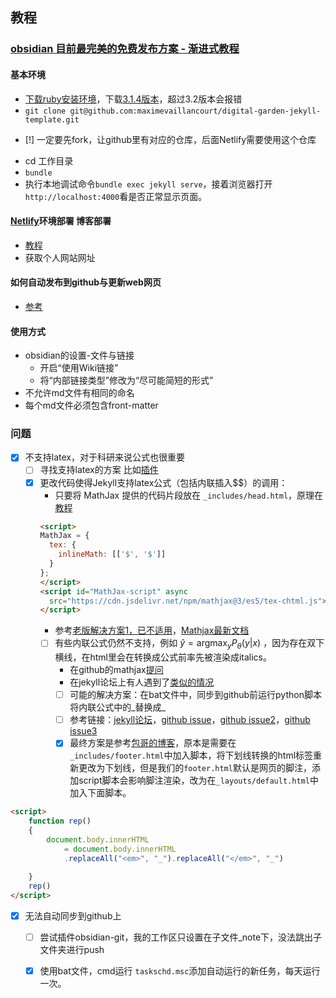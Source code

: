 ---
---

## 教程

### [ obsidian 目前最完美的免费发布方案 - 渐进式教程](https://www.nuomiphp.com/t/62d3d539b77c2c2aec6b748c.html)
####  基本环境
+ [下载ruby安装环境](https://blog.csdn.net/qq_62052372/article/details/129818531?ops_request_misc=%257B%2522request%255Fid%2522%253A%2522168821982816800185898214%2522%252C%2522scm%2522%253A%252220140713.130102334.pc%255Fall.%2522%257D&request_id=168821982816800185898214&biz_id=0&utm_medium=distribute.pc_search_result.none-task-blog-2~all~first_rank_ecpm_v1~times_rank-2-129818531-null-null.142^v88^koosearch_v1,239^v2^insert_chatgpt&utm_term=%20ruby%20%E8%AF%AD%E8%A8%80%E7%8E%AF%E5%A2%83%E5%AE%89%E8%A3%85&spm=1018.2226.3001.4187)，下载[3.1.4版本](https://objects.githubusercontent.com/github-production-release-asset-2e65be/78153411/14743bab-367c-4c52-ab6f-9bfa5efdd838?X-Amz-Algorithm=AWS4-HMAC-SHA256&X-Amz-Credential=AKIAIWNJYAX4CSVEH53A%2F20230701%2Fus-east-1%2Fs3%2Faws4_request&X-Amz-Date=20230701T164222Z&X-Amz-Expires=300&X-Amz-Signature=f5f360694f999d6abfc3dd7afe1862ab308e53e06f9a84cc9fe1cb1442aafbfd&X-Amz-SignedHeaders=host&actor_id=82803373&key_id=0&repo_id=78153411&response-content-disposition=attachment%3B%20filename%3Drubyinstaller-devkit-3.1.4-1-x64.exe&response-content-type=application%2Foctet-stream)，超过3.2版本会报错
+ `git clone git@github.com:maximevaillancourt/digital-garden-jekyll-template.git`
- [!] 一定要先fork，让github里有对应的仓库，后面Netlify需要使用这个仓库
+ cd 工作目录
+ `bundle`
+ 执行本地调试命令`bundle exec jekyll serve`，接着浏览器打开`http://localhost:4000`看是否正常显示页面。
	
#### [ Netlify](https://app.netlify.com/sites/cool-crisp-af8aed/overview)环境部署 博客部署
+ [教程](https://zhuanlan.zhihu.com/p/55252024)
+ 获取个人网站网址 

#### 如何自动发布到github与更新web网页
+ [参考](https://refinedmind.co/obsidian-jekyll-workflow)

#### 使用方式
+ obsidian的设置-文件与链接
	+ 开启“使用Wiki链接”
	+ 将“内部链接类型”修改为“尽可能简短的形式”
+ 不允许md文件有相同的命名
+ 每个md文件必须包含front-matter
### 问题
- [x] 不支持latex，对于科研来说公式也很重要
	- [ ]  寻找支持latex的方案 比如[插件](https://github.com/yoursamlan/pubsidian)
	- [x] 更改代码使得Jekyll支持latex公式（包括内联插入\$$）的调用：
		- 只要将 MathJax 提供的代码片段放在 `_includes/head.html`，原理在[教程](https://lloyar.github.io/2018/10/08/mathjax-in-jekyll.html)
		```HTML
		<script>
		MathJax = {
		  tex: {
		    inlineMath: [['$', '$']]
		  }
		};
		</script>
		<script id="MathJax-script" async
		  src="https://cdn.jsdelivr.net/npm/mathjax@3/es5/tex-chtml.js">
		</script>
		```
		- 参考[老版解决方案1，已不适用](https://www.zhblog.net/qa/inline-math-expressions.html)，[Mathjax最新文档](https://docs.mathjax.org/en/latest/web/start.html)
		- [ ] 有些内联公式仍然不支持，例如   $\hat{y}=\mathrm{argmax}_{y}P_{\theta}({y}|x)$ ，因为存在双下横线，在html里会在转换成公式前率先被渲染成italics。
			- 在github的mathjax[提问](https://github.com/mathjax/MathJax/issues/3067)
			- 在jekyll论坛上有人遇到了[类似的情况](https://talk.jekyllrb.com/t/jekyll-and-mathjax/5514)
			- [ ] 可能的解决方案：在bat文件中，同步到github前运行python脚本将内联公式中的_替换成\_
			- [ ] 参考链接：[jekyll论坛](https://talk.jekyllrb.com/t/jekyll-and-mathjax/5514)，[github issue](https://github.com/mathjax/MathJax/issues/3067)，[github issue2](https://github.com/mathjax/MathJax/issues/2757)，[github issue3](https://github.com/mathjax/MathJax/issues/830)
			- [x] 最终方案是参考[包哥的博客](https://baoyu.space/blog/Jekyll-Math.html)，原本是需要在`_includes/footer.html`中加入脚本，将下划线转换的html标签重新更改为下划线，但是我们的`footer.html`默认是网页的脚注，添加script脚本会影响脚注渲染，改为在`_layouts/default.html`中加入下面脚本。
```HTML
<script>
    function rep() 
    {
        document.body.innerHTML
            = document.body.innerHTML
            .replaceAll("<em>", "_").replaceAll("</em>", "_")
        
    }
    rep()
</script>
```
		
- [x] 无法自动同步到github上
	- [ ] 尝试插件obsidian-git，我的工作区只设置在子文件_note下，没法跳出子文件夹进行push 
	- [x] 使用bat文件，cmd运行 `taskschd.msc`添加自动运行的新任务，每天运行一次。
  
	